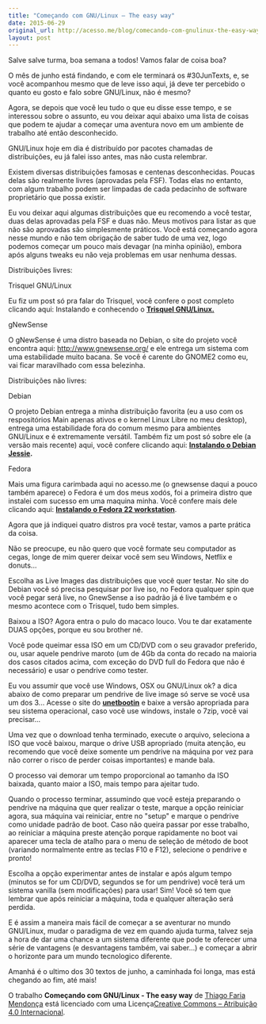 ```yaml
---
title: "Começando com GNU/Linux – The easy way"
date: 2015-06-29
original_url: http://acesso.me/blog/comecando-com-gnulinux-the-easy-way/
layout: post
---
```


Salve salve turma, boa semana a todos! Vamos falar de coisa boa?

O mês de junho está findando, e com ele terminará os #30JunTexts, e, se você acompanhou mesmo que de leve isso aqui, já deve ter percebido o quanto eu gosto e falo sobre GNU/Linux, não é mesmo?

Agora, se depois que você leu tudo o que eu disse esse tempo, e se interessou sobre o assunto, eu vou deixar aqui abaixo uma lista de coisas que podem te ajudar a começar uma aventura novo em um ambiente de trabalho até então desconhecido.

GNU/Linux hoje em dia é distribuído por pacotes chamadas de distribuições, eu já falei isso antes, mas não custa relembrar.

Existem diversas distribuições famosas e centenas desconhecidas.
Poucas delas são realmente livres (aprovadas pela FSF). Todas elas no entanto, com algum trabalho podem ser limpadas de cada pedacinho de software proprietário que possa existir.

Eu vou deixar aqui algumas distribuições que eu recomendo a você testar, duas delas aprovadas pela FSF e duas não. Meus motivos para listar as que não são aprovadas são simplesmente práticos. Você está começando agora nesse mundo e não tem obrigação de saber tudo de uma vez, logo podemos começar um pouco mais devagar (na minha opinião), embora após alguns tweaks eu não veja problemas em usar nenhuma dessas.

Distribuições livres:

Trisquel GNU/Linux

Eu fiz um post só pra falar do Trisquel, você confere o post completo clicando aqui: Instalando e conhecendo o [**Trisquel GNU/Linux.**](https://web.archive.org/web/20170112200209/https://acesso.me/blog/instalando-e-conhecendo-o-trisquel-gnulinux/)

gNewSense

O gNewSense é uma distro baseada no Debian, o site do projeto você encontra aqui: http://www.gnewsense.org/ e ele entrega um sistema com uma estabilidade muito bacana. Se você é carente do GNOME2 como eu, vai ficar maravilhado com essa belezinha.

Distribuições não livres:

Debian

O projeto Debian entrega a minha distribuição favorita (eu a uso com os respositórios Main apenas ativos e o kernel Linux Libre no meu desktop), entrega uma estabilidade fora do comum mesmo para ambientes GNU/Linux e é extremamente versátil. Também fiz um post só sobre ele (a versão mais recente) aqui, você confere clicando aqui: **[Instalando o Debian Jessie](https://web.archive.org/web/20170112200209/https://acesso.me/blog/instalando-o-debian-jessie-mate/).**

Fedora

Mais uma figura carimbada aqui no acesso.me (o gnewsense daqui a pouco também aparece) o Fedora é um dos meus xodós, foi a primeira distro que instalei com sucesso em uma maquina minha. Você confere mais dele clicando aqui: **[Instalando o Fedora 22 workstation](https://web.archive.org/web/20170112200209/https://acesso.me/blog/instalando-o-fedora-22-wokstation-e-execuntando-o-easylife/)**.

Agora que já indiquei quatro distros pra você testar, vamos a parte prática da coisa.

Não se preocupe, eu não quero que você formate seu computador as cegas, longe de mim querer deixar você sem seu Windows, Netflix e donuts...

Escolha as Live Images das distribuições que você quer testar. No site do Debian você só precisa pesquisar por live iso, no Fedora qualquer spin que você pegar será live, no GnewSense a iso padrão já é live também e o mesmo acontece com o Trisquel, tudo bem simples.

Baixou a ISO? Agora entra o pulo do macaco louco. Vou te dar exatamente DUAS opções, porque eu sou brother né.

Você pode queimar essa ISO em um CD/DVD com o seu gravador preferido, ou, usar aquele pendrive maroto (um de 4Gb da conta do recado na maioria dos casos citados acima, com exceção do DVD full do Fedora que não é necessário) e usar o pendrive como tester.

Eu vou assumir que você use Windows, OSX ou GNU/Linux ok? a dica abaixo de como preparar um pendrive de live image só serve se você usa um dos 3... Acesse o site do **[unetbootin](https://web.archive.org/web/20170112200209/http://unetbootin.sourceforge.net/)** e baixe a versão apropriada para seu sistema operacional, caso você use windows, instale o 7zip, você vai precisar...

Uma vez que o download tenha terminado, execute o arquivo, seleciona a ISO que você baixou, marque o drive USB apropriado (muita atenção, eu recomendo que você deixe somente um pendrive na máquina por vez para não correr o risco de perder coisas importantes) e mande bala.

O processo vai demorar um tempo proporcional ao tamanho da ISO baixada, quanto maior a ISO, mais tempo para ajeitar tudo.

Quando o processo terminar, assumindo que você esteja preparando o pendrive na máquina que quer realizar o teste, marque a opção reiniciar agora, sua máquina vai reiniciar, entre no "setup" e marque o pendrive como unidade padrão de boot. Caso não queira passar por esse trabalho, ao reiniciar a máquina preste atenção porque rapidamente no boot vai aparecer uma tecla de atalho para o menu de seleção de método de boot (variando normalmente entre as teclas F10 e F12), selecione o pendrive e pronto!

Escolha a opção experimentar antes de instalar e após algum tempo (minutos se for um CD/DVD, segundos se for um pendrive) você terá um sistema vanilla (sem modificações) para usar! Sim! Você só tem que lembrar que após reiniciar a máquina, toda e qualquer alteração será perdida.

E é assim a maneira mais fácil de começar a se aventurar no mundo GNU/Linux, mudar o paradigma de vez em quando ajuda turma, talvez seja a hora de dar uma chance a um sistema diferente que pode te oferecer uma série de vantagens (e desvantagens também, vai saber...) e começar a abrir o horizonte para um mundo tecnologico diferente.

Amanhá é o ultimo dos 30 textos de junho, a caminhada foi longa, mas está chegando ao fim, até mais!

O trabalho **Começando com GNU/Linux - The easy way** de [Thiago Faria Mendonça](https://web.archive.org/web/20170112200209/http://acesso.me/acesso/) está licenciado com uma Licença[Creative Commons – Atribuição 4.0 Internacional](https://web.archive.org/web/20170112200209/https://creativecommons.org/licenses/by/4.0/).